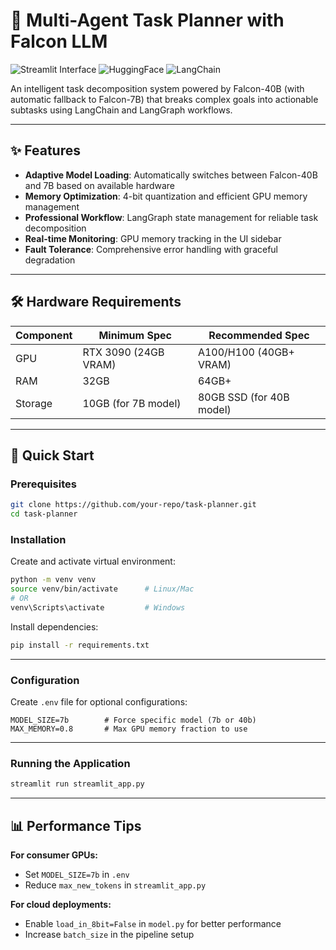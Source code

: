 # 🧠 Multi-Agent Task Planner with Falcon LLM

![Streamlit Interface](https://img.shields.io/badge/UI-Streamlit-FF4B4B?logo=streamlit)
![HuggingFace](https://img.shields.io/badge/Model-Falcon--40B--instruct-yellow?logo=huggingface)
![LangChain](https://img.shields.io/badge/Framework-LangChain-blue)

An intelligent task decomposition system powered by Falcon-40B (with automatic fallback to Falcon-7B) that breaks complex goals into actionable subtasks using LangChain and LangGraph workflows.

---

## ✨ Features

- **Adaptive Model Loading**: Automatically switches between Falcon-40B and 7B based on available hardware  
- **Memory Optimization**: 4-bit quantization and efficient GPU memory management  
- **Professional Workflow**: LangGraph state management for reliable task decomposition  
- **Real-time Monitoring**: GPU memory tracking in the UI sidebar  
- **Fault Tolerance**: Comprehensive error handling with graceful degradation  

---

## 🛠️ Hardware Requirements

| Component   | Minimum Spec           | Recommended Spec         |
|-------------|------------------------|--------------------------|
| GPU         | RTX 3090 (24GB VRAM)   | A100/H100 (40GB+ VRAM)   |
| RAM         | 32GB                   | 64GB+                    |
| Storage     | 10GB (for 7B model)    | 80GB SSD (for 40B model) |

---

## 🚀 Quick Start

### Prerequisites

```bash
git clone https://github.com/your-repo/task-planner.git
cd task-planner
```

### Installation

Create and activate virtual environment:

```bash
python -m venv venv
source venv/bin/activate      # Linux/Mac
# OR
venv\Scripts\activate         # Windows
```

Install dependencies:

```bash
pip install -r requirements.txt
```

---

### Configuration

Create `.env` file for optional configurations:

```env
MODEL_SIZE=7b        # Force specific model (7b or 40b)
MAX_MEMORY=0.8       # Max GPU memory fraction to use
```

---

### Running the Application

```bash
streamlit run streamlit_app.py
```

---

## 📊 Performance Tips

**For consumer GPUs:**
- Set `MODEL_SIZE=7b` in `.env`
- Reduce `max_new_tokens` in `streamlit_app.py`

**For cloud deployments:**
- Enable `load_in_8bit=False` in `model.py` for better performance
- Increase `batch_size` in the pipeline setup
